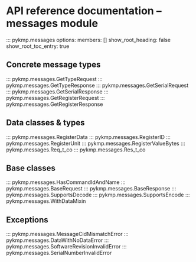 # API reference documentation – messages module
<!--
SPDX-FileCopyrightText: 2023 Gert van Dijk <github@gertvandijk.nl>

SPDX-License-Identifier: CC0-1.0
-->

::: pykmp.messages
    options:
        members: []
        show_root_heading: false
        show_root_toc_entry: true

## Concrete message types

::: pykmp.messages.GetTypeRequest
::: pykmp.messages.GetTypeResponse
::: pykmp.messages.GetSerialRequest
::: pykmp.messages.GetSerialResponse
::: pykmp.messages.GetRegisterRequest
::: pykmp.messages.GetRegisterResponse

## Data classes & types

::: pykmp.messages.RegisterData
::: pykmp.messages.RegisterID
::: pykmp.messages.RegisterUnit
::: pykmp.messages.RegisterValueBytes
::: pykmp.messages.Req_t_co
::: pykmp.messages.Res_t_co

## Base classes

::: pykmp.messages.HasCommandIdAndName
::: pykmp.messages.BaseRequest
::: pykmp.messages.BaseResponse
::: pykmp.messages.SupportsDecode
::: pykmp.messages.SupportsEncode
::: pykmp.messages.WithDataMixin

## Exceptions

::: pykmp.messages.MessageCidMismatchError
::: pykmp.messages.DataWithNoDataError
::: pykmp.messages.SoftwareRevisionInvalidError
::: pykmp.messages.SerialNumberInvalidError
